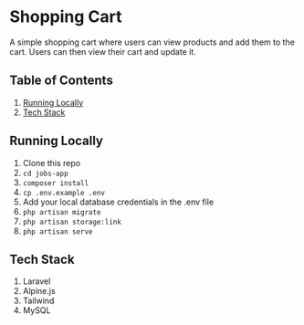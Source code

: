 # Shopping Cart

A simple shopping cart where users can view products and add them to the cart. Users can then view their cart and update it. 

## Table of Contents

1. [Running Locally](#running-locally)
1. [Tech Stack](#tech-stack)

## Running Locally

1. Clone this repo
1. `cd jobs-app`
1. `composer install`
1. `cp .env.example .env`
1. Add your local database credentials in the .env file
1. `php artisan migrate`
1. `php artisan storage:link`
1. `php artisan serve`

## Tech Stack

1. Laravel
1. Alpine.js
1. Tailwind
1. MySQL

